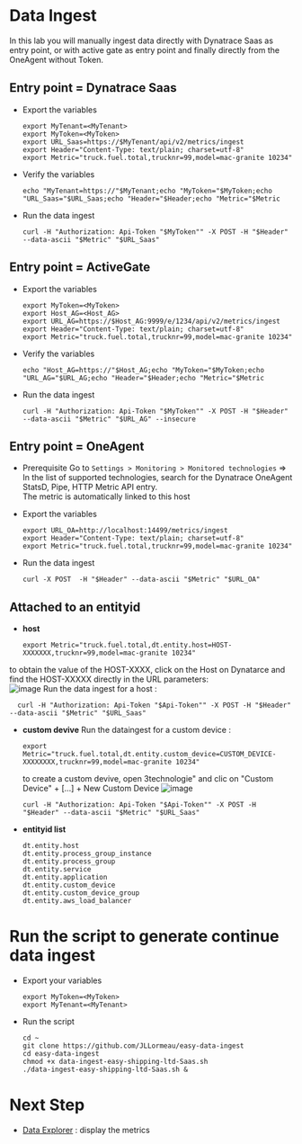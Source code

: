 # Data Ingest

In this lab you will manually ingest data directly with Dynatrace Saas as entry point, or with active gate as entry point and finally directly from the OneAgent without Token.                  

## Entry point = Dynatrace Saas
- Export the variables

      export MyTenant=<MyTenant>
      export MyToken=<MyToken>
      export URL_Saas=https://$MyTenant/api/v2/metrics/ingest
      export Header="Content-Type: text/plain; charset=utf-8"
      export Metric="truck.fuel.total,trucknr=99,model=mac-granite 10234"

- Verify the variables 

      echo "MyTenant=https://"$MyTenant;echo "MyToken="$MyToken;echo "URL_Saas="$URL_Saas;echo "Header="$Header;echo "Metric="$Metric 

- Run the data ingest

      curl -H "Authorization: Api-Token "$MyToken"" -X POST -H "$Header" --data-ascii "$Metric" "$URL_Saas"
 
## Entry point = ActiveGate 
- Export the variables

      export MyToken=<MyToken>
      export Host_AG=<Host_AG>
      export URL_AG=https://$Host_AG:9999/e/1234/api/v2/metrics/ingest
      export Header="Content-Type: text/plain; charset=utf-8"
      export Metric="truck.fuel.total,trucknr=99,model=mac-granite 10234"

- Verify the variables 

      echo "Host_AG=https://"$Host_AG;echo "MyToken="$MyToken;echo "URL_AG="$URL_AG;echo "Header="$Header;echo "Metric="$Metric 


- Run the data ingest

      curl -H "Authorization: Api-Token "$MyToken"" -X POST -H "$Header" --data-ascii "$Metric" "$URL_AG" --insecure

## Entry point = OneAgent
- Prerequisite
  Go to `Settings > Monitoring > Monitored technologies` => In the list of supported technologies, search for the Dynatrace OneAgent StatsD, Pipe, HTTP Metric API entry.  
  The metric is automatically linked to this host 

- Export the variables

      export URL_OA=http://localhost:14499/metrics/ingest
      export Header="Content-Type: text/plain; charset=utf-8"
      export Metric="truck.fuel.total,trucknr=99,model=mac-granite 10234"

- Run the data ingest

      curl -X POST  -H "$Header" --data-ascii "$Metric" "$URL_OA"
 

## Attached to an entityid

- **host**
            
      export Metric="truck.fuel.total,dt.entity.host=HOST-XXXXXXX,trucknr=99,model=mac-granite 10234"

to obtain the value of the HOST-XXXX, click on the Host on Dynatarce and find the HOST-XXXXX directly in the URL parameters:  
![image](https://user-images.githubusercontent.com/40337213/120121394-7ca5c200-c1a3-11eb-80c2-e081ae6cbde5.png)
Run the data ingest for a host : 

      curl -H "Authorization: Api-Token "$Api-Token"" -X POST -H "$Header" --data-ascii "$Metric" "$URL_Saas"

- **custom devive**
   Run the dataingest for a custom device : 

      export Metric="truck.fuel.total,dt.entity.custom_device=CUSTOM_DEVICE-XXXXXXXX,trucknr=99,model=mac-granite 10234"
  to create a custom devive, open 3technologie" and clic on "Custom Device" + [...] + New Custom Device
![image](https://user-images.githubusercontent.com/40337213/120234328-06af6280-c258-11eb-9b8e-cb21c0e6bcea.png)

      curl -H "Authorization: Api-Token "$Api-Token"" -X POST -H "$Header" --data-ascii "$Metric" "$URL_Saas"

- **entityid list** 

      dt.entity.host 
      dt.entity.process_group_instance
      dt.entity.process_group
      dt.entity.service
      dt.entity.application
      dt.entity.custom_device
      dt.entity.custom_device_group
      dt.entity.aws_load_balancer

# Run the script to generate continue data ingest

- Export your variables

      export MyToken=<MyToken>
      export MyTenant=<MyTenant>

- Run the script

      cd ~
      git clone https://github.com/JLLormeau/easy-data-ingest
      cd easy-data-ingest
      chmod +x data-ingest-easy-shipping-ltd-Saas.sh
      ./data-ingest-easy-shipping-ltd-Saas.sh &
      
      
# Next Step
- [Data Explorer](/data-explorer) : display the metrics
